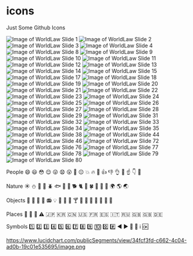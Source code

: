 # icons
Just Some Github Icons

![Image of WorldLaw Slide 1](https://www.lucidchart.com/publicSegments/view/f44517b1-e84b-4684-a7d7-9ec336763634/image.png)
![Image of WorldLaw Slide 2](https://www.lucidchart.com/publicSegments/view/a8872379-d5ef-47ae-b447-2b0299fb91db/image.png)
![Image of WorldLaw Slide 3](https://www.lucidchart.com/publicSegments/view/a469eea3-3b46-4c0b-b208-1b53b03104b2/image.png)
![Image of WorldLaw Slide 4](https://www.lucidchart.com/publicSegments/view/c4d816bb-4431-4b08-b245-0f145b1efdde/image.png)
![Image of WorldLaw Slide 8](https://www.lucidchart.com/publicSegments/view/356f4f92-ee5c-426d-b0e7-aa7cf79bea81/image.png)
![Image of WorldLaw Slide 9](https://www.lucidchart.com/publicSegments/view/3d9c9cb3-db42-429e-912b-cdddc565ecd7/image.png)
![Image of WorldLaw Slide 10](https://www.lucidchart.com/publicSegments/view/6a3c23bf-f84b-4844-b2c8-9b4a840c35c6/image.png)
![Image of WorldLaw Slide 11](https://www.lucidchart.com/publicSegments/view/6a3c23bf-f84b-4844-b2c8-9b4a840c35c6/image.png)
![Image of WorldLaw Slide 12](https://www.lucidchart.com/publicSegments/view/3f415703-72b0-4ad8-9720-84de3da07c12/image.png)
![Image of WorldLaw Slide 13](https://www.lucidchart.com/publicSegments/view/ef03a56a-3ce2-4442-81a5-69e0bbcd9012/image.png)
![Image of WorldLaw Slide 14](https://www.lucidchart.com/publicSegments/view/81d81b5d-a37a-4d15-9973-fc1d53233685/image.png)
![Image of WorldLaw Slide 15](https://www.lucidchart.com/publicSegments/view/7149e935-e86b-48df-b480-42fc6a7037df/image.png)
![Image of WorldLaw Slide 17](https://www.lucidchart.com/publicSegments/view/f4fc4fee-46b6-4826-bbc7-5134e0d8c3ec/image.png)
![Image of WorldLaw Slide 18](https://www.lucidchart.com/publicSegments/view/071594c9-727c-41b8-befa-c704abcab9d4/image.png)
![Image of WorldLaw Slide 19](https://www.lucidchart.com/publicSegments/view/ef0ee99b-420b-45fc-8e0f-44ae7b413020/image.png)
![Image of WorldLaw Slide 20](https://www.lucidchart.com/publicSegments/view/1c25cb18-72d9-40ef-9c14-e666fc422f63/image.png)
![Image of WorldLaw Slide 21](https://www.lucidchart.com/publicSegments/view/e86c09b5-9980-4fad-8d0d-3b91c49b8be9/image.png)
![Image of WorldLaw Slide 22](https://www.lucidchart.com/publicSegments/view/a4aa75e5-67b1-4ebd-8a47-65cd312853eb/image.png)
![Image of WorldLaw Slide 23](https://www.lucidchart.com/publicSegments/view/0918303f-cff5-4d39-9012-f0cbe88f59cd/image.png)
![Image of WorldLaw Slide 24](https://www.lucidchart.com/publicSegments/view/a023c103-0226-4e8e-a3ae-67e5ef6246c2/image.png)
![Image of WorldLaw Slide 25](https://www.lucidchart.com/publicSegments/view/418c33e6-5cf2-4e5c-8e3a-ec91edf0ec7d/image.png)
![Image of WorldLaw Slide 26](https://www.lucidchart.com/publicSegments/view/3bb9f850-ae6f-4f4c-8697-2a20cba323d6/image.png)
![Image of WorldLaw Slide 27](https://www.lucidchart.com/publicSegments/view/0363e5a5-6866-4c9e-9d4d-94556a4f35d0/image.png)
![Image of WorldLaw Slide 28](https://www.lucidchart.com/publicSegments/view/2452fbae-9a2b-40bd-9b7f-bd2b499bd787/image.png)
![Image of WorldLaw Slide 29](https://www.lucidchart.com/publicSegments/view/253d86a5-c045-429c-9528-1f26b2a88682/image.png)
![Image of WorldLaw Slide 31](https://www.lucidchart.com/publicSegments/view/253d86a5-c045-429c-9528-1f26b2a88682/image.png)
![Image of WorldLaw Slide 32](https://www.lucidchart.com/publicSegments/view/bbbfbd8b-8ffa-4618-a5c9-9ef14c8bf314/image.png)
![Image of WorldLaw Slide 33](https://www.lucidchart.com/publicSegments/view/fef978e8-f3b9-4d89-b912-57853ce5b8a9/image.png)
![Image of WorldLaw Slide 34](https://www.lucidchart.com/publicSegments/view/9cb7292d-8bf7-4b1f-9bc9-c952ac3b723d/image.png)
![Image of WorldLaw Slide 35](https://www.lucidchart.com/publicSegments/view/160a4b71-bb63-4218-a5ce-efd214f6a8b2/image.png)
![Image of WorldLaw Slide 38](https://www.lucidchart.com/publicSegments/view/50dede1c-6ceb-4c11-920c-a78676ee93e7/image.png)
![Image of WorldLaw Slide 44](https://www.lucidchart.com/publicSegments/view/a007bd32-6fa5-4de9-aa4a-45a3e7cd95ae/image.png)
![Image of WorldLaw Slide 46](https://www.lucidchart.com/publicSegments/view/db2a5013-e4f1-41fa-a1d6-07db5b27e14c/image.png)
![Image of WorldLaw Slide 72](https://www.lucidchart.com/publicSegments/view/148130fb-c288-45dc-85a9-ffe32ee79074/image.png)
![Image of WorldLaw Slide 76](https://www.lucidchart.com/publicSegments/view/12568fe4-a4a8-4cfe-92ae-61b212742bc9/image.png)
![Image of WorldLaw Slide 77](https://www.lucidchart.com/publicSegments/view/8f603705-f54e-41a7-ad4e-24b55b830a26/image.png)
![Image of WorldLaw Slide 78](https://www.lucidchart.com/publicSegments/view/8d78fd21-d0a3-458c-88f3-6e179569b2b6/image.png)
![Image of WorldLaw Slide 79](https://www.lucidchart.com/publicSegments/view/df8d98e7-742e-424c-bf5c-8f30cc01a71f/image.png)
![Image of WorldLaw Slide 80](https://www.lucidchart.com/publicSegments/view/19bdb2f4-c115-44f4-a6eb-a7e2532d24e1/image.png)

People
    :smile:
    :smiley:
    :flushed:
    :relieved:
    :stuck_out_tongue_winking_eye:
    :anguished:
    :open_mouth:
    :grimacing:
    :neutral_face:
    :boom:
    :fire:
    :hankey:
    :+1:
    :-1:
    :ok_hand:
    :punch:
    :point_up:
    :point_down:
    :eyes:

Nature 
    :sunny:
    :snowman:
    :chicken:
    :penguin:
    :beetle:
    :fish:
    :tropical_fish:
    :rooster:
    :dog2:
    :cat2:
    :tulip:
    :four_leaf_clover:
    :cactus:
    :palm_tree:
    :evergreen_tree:
    :earth_africa:
    :earth_americas:
    :earth_asia:

Objects
    :gift_heart:
    :jack_o_lantern:
    :christmas_tree:
    :tada:
    :radio:
    :bulb:
    :tophat:
    :beer:
    :beers:
    :cocktail:
    :tropical_drink:
    :wine_glass:
    :pizza:
    :hamburger:
    :sushi:
    :doughnut:
    :lollipop:

Places
    :hospital:
    :bank:
    :rocket:
    :warning:
    :jp:
    :kr:
    :cn:
    :us:
    :fr:
    :es:
    :it:
    :ru:
    :gb:
    :uk:
    :de:

Symbols
    :one:
    :two:
    :three:
    :four:
    :five:
    :six:
    :seven:
    :eight:
    :nine:
    :keycap_ten:
    :zero:
    :hash:
    :arrow_backward:
    :arrow_forward:
    :arrow_down_small:
    :arrow_up_small:
    :information_source:
    :ok:

https://www.lucidchart.com/publicSegments/view/34fcf3fd-c662-4c04-ad0b-19c01e535695/image.png
